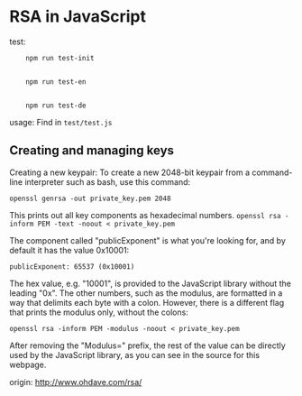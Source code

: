 # RSA in JavaScript

test:
  
```
    npm run test-init
    
    
    npm run test-en
    
    
    npm run test-de
```
    
    
usage:
    Find in `test/test.js`
    


## Creating and managing keys


Creating a new keypair: To create a new 2048-bit keypair from a command-line interpreter such as bash, use this command:

`openssl genrsa -out private_key.pem 2048`

This prints out all key components as hexadecimal numbers. `openssl rsa -inform PEM -text -noout < private_key.pem`

The component called "publicExponent" is what you're looking for, and by default it has the value 0x10001:

`publicExponent: 65537 (0x10001)`

The hex value, e.g. "10001", is provided to the JavaScript library without the leading "0x". The other numbers, such as the modulus, are formatted in a way that delimits each byte with a colon. However, there is a different flag that prints the modulus only, without the colons:

`openssl rsa -inform PEM -modulus -noout < private_key.pem`

After removing the "Modulus=" prefix, the rest of the value can be directly used by the JavaScript library, as you can see in the source for this webpage.


origin: http://www.ohdave.com/rsa/
